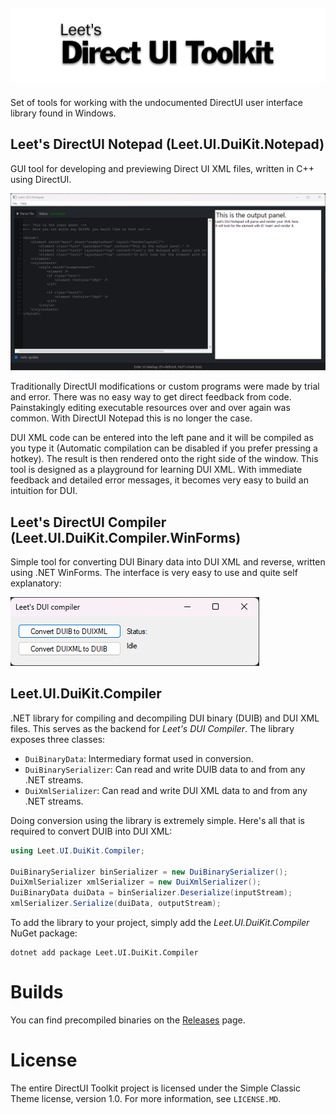 ![Leet's DirectUI Toolkit](https://raw.githubusercontent.com/AEAEAEAE4343/Leet.UI.DuiKit/master/screenshots/bannernofonts.svg)
---
Set of tools for working with the undocumented DirectUI user interface library found in Windows.

## Leet's DirectUI Notepad (Leet.UI.DuiKit.Notepad)
GUI tool for developing and previewing Direct UI XML files, written in C++ using DirectUI.

![Leet's DirectUI Notepad](https://raw.githubusercontent.com/AEAEAEAE4343/Leet.UI.DuiKit/master/screenshots/notepad.png)

Traditionally DirectUI modifications or custom programs were made by trial and error. There was no easy way to get direct feedback from code. Painstakingly editing executable resources over and over again was common. With DirectUI Notepad this is no longer the case.

DUI XML code can be entered into the left pane and it will be compiled as you type it (Automatic compilation can be disabled if you prefer pressing a hotkey). The result is then rendered onto the right side of the window. This tool is designed as a playground for learning DUI XML. With immediate feedback and detailed error messages, it becomes very easy to build an intuition for DUI.

## Leet's DirectUI Compiler (Leet.UI.DuiKit.Compiler.WinForms)
Simple tool for converting DUI Binary data into DUI XML and reverse, written using .NET WinForms. 
The interface is very easy to use and quite self explanatory:

![Leet's DirectUI Compiler](https://raw.githubusercontent.com/AEAEAEAE4343/Leet.UI.DuiKit/master/screenshots/winformscompiler.png)

## Leet.UI.DuiKit.Compiler
.NET library for compiling and decompiling DUI binary (DUIB) and DUI XML files. This serves as the backend for *Leet's DUI Compiler*.
The library exposes three classes:
- `DuiBinaryData`: Intermediary format used in conversion.
- `DuiBinarySerializer`: Can read and write DUIB data to and from any .NET streams.
- `DuiXmlSerializer`: Can read and write DUI XML data to and from any .NET streams.

Doing conversion using the library is extremely simple. Here's all that is required to convert DUIB into DUI XML:
```csharp
using Leet.UI.DuiKit.Compiler;

DuiBinarySerializer binSerializer = new DuiBinarySerializer();
DuiXmlSerializer xmlSerializer = new DuiXmlSerializer();
DuiBinaryData duiData = binSerializer.Deserialize(inputStream);
xmlSerializer.Serialize(duiData, outputStream);
```

To add the library to your project, simply add the *Leet.UI.DuiKit.Compiler* NuGet package:
```
dotnet add package Leet.UI.DuiKit.Compiler
```

# Builds
You can find precompiled binaries on the [Releases](https://github.com/AEAEAEAE4343/Leet.UI.DuiKit/releases) page.

# License
The entire DirectUI Toolkit project is licensed under the Simple Classic Theme license, version 1.0. For more information, see `LICENSE.MD`.